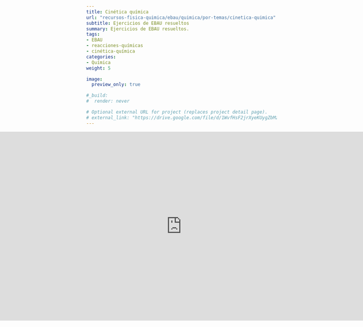 ```yaml
---
title: Cinética química
url: "recursos-fisica-quimica/ebau/quimica/por-temas/cinetica-quimica"
subtitle: Ejercicios de EBAU resueltos
summary: Ejercicios de EBAU resueltos.
tags:
- EBAU
- reacciones-químicas
- cinética-química
categories:
- Química
weight: 5

image:
  preview_only: true

#_build:
#  render: never

# Optional external URL for project (replaces project detail page).
# external_link: "https://drive.google.com/file/d/1WvfHsF2jrXyeKUygZbMz0BKkNSvS699x/view"
---
```


<iframe src="https://drive.google.com/file/d/1WvfHsF2jrXyeKUygZbMz0BKkNSvS699x/preview" style="width: 100vw; height: 500px; position: relative; left: 50%; right: 50%; margin-left: -50vw; margin-right: -50vw;" frameborder="0"></iframe>
